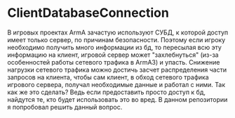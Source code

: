 # ClientDatabaseConnection
В игровых проектах ArmA зачастую используют СУБД, к которой доступ имеет только сервер, по причинам безопасности. Поэтому если игроку необходимо получить много информации из бд, то пересылая всю эту информацию на клиент, игровой сервер может "захлебнуться" (из-за особенностей работы сетевого трафика в ArmA3) и упасть.
Снижение нагрузки сетевого трафика можно достичь засчет распределения части запросов на клиента, чтобы сам клиент, в обход сетевого трафика игрового сервера, получал необходимые данные и работал с ними.
Так как же это сделать? Ведь если предоставить просто доступ к бд, найдутся те, кто будет использовать это во вред. В данном репозитории я попробовал решить данный вопрос.

